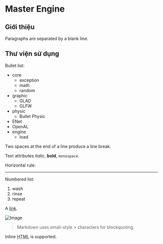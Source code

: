 # Master Engine

## Giới thiệu

Paragraphs are separated
by a blank line.

## Thư viện sử dụng

Bullet list:
- core
	- exception
	- math
	- random
- graphic
	- GLAD
	- GLFW
- physic
	- Bullet Physic
- ENet
- OpenAL
- engine
	- load

Two spaces at the end of a line
produce a line break.

Text attributes *italic*,
**bold**, `monospace`.

Horizontal rule:

---

Numbered list:

  1. wash
  2. rinse
  3. repeat

A [link](http://example.com).

![Image](Image_icon.png)

> Markdown uses email-style > characters for blockquoting.

Inline <abbr title="Hypertext Markup Language">HTML</abbr> is supported.